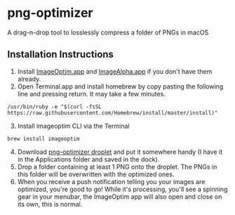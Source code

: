 # png-optimizer
A drag-n-drop tool to losslessly compress a folder of PNGs in macOS

## Installation Instructions

1. Install [ImageOptim.app](https://imageoptim.com/ImageOptim.tbz2) and [ImageAlpha.app](https://pngmini.com/ImageAlpha1.5.1.tar.bz2) if you don't have them already.
2. Open Terminal.app and install homebrew by copy pasting the following line and pressing return. It may take a few minutes.
``` 
/usr/bin/ruby -e "$(curl -fsSL https://raw.githubusercontent.com/Homebrew/install/master/install)"
```
3. Install imageoptim CLI via the Terminal
```
brew install imageoptim
```
4. Download [png-optimizer droplet](https://github.com/chrischernoff/png-optimizer/raw/master/png-optimizer.app.zip) and put it somewhere handy (I have it in the Applications folder and saved in the dock).
5. Drop a folder containing at least 1 PNG onto the droplet. The PNGs in this folder will be overwritten with the optimized ones.
6. When you receive a push notification telling you your images are optimized, you're good to go! While it's processing, you'll see a spinning gear in your menubar, the ImageOptim app will also open and close on its own, this is normal.
